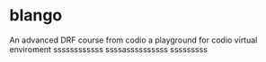 # blango
An advanced DRF course from codio a playground for codio virtual enviroment
ssssssssssss
ssssassssssssss
sssssssss
